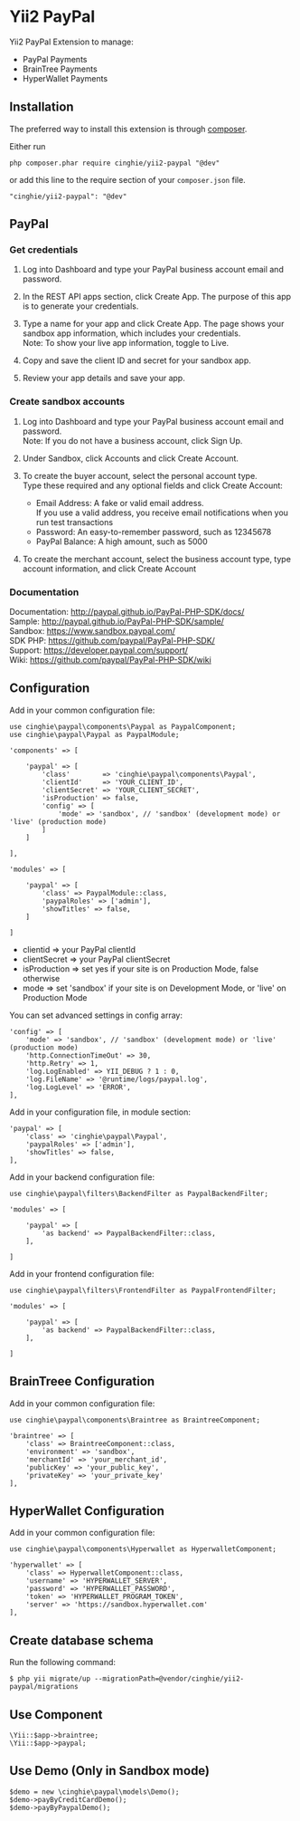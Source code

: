 # Yii2 PayPal
Yii2 PayPal Extension to manage: 

 - PayPal Payments
 - BrainTree Payments 
 - HyperWallet Payments

## Installation

The preferred way to install this extension is through [composer](http://getcomposer.org/download/).

Either run

```
php composer.phar require cinghie/yii2-paypal "@dev"
```

or add this line to the require section of your `composer.json` file.

```
"cinghie/yii2-paypal": "@dev"
```

## PayPal

### Get credentials

1. Log into Dashboard and type your PayPal business account email and password.

2. In the REST API apps section, click Create App. The purpose of this app is to generate your credentials.

3. Type a name for your app and click Create App. The page shows your sandbox app information, which includes your credentials.  
Note: To show your live app information, toggle to Live.

4. Copy and save the client ID and secret for your sandbox app.

5. Review your app details and save your app.

### Create sandbox accounts

1. Log into Dashboard and type your PayPal business account email and password.  
Note: If you do not have a business account, click Sign Up.

2. Under Sandbox, click Accounts and click Create Account.

3. To create the buyer account, select the personal account type.  
Type these required and any optional fields and click Create Account:  
  
   - Email Address: A fake or valid email address.  
   If you use a valid address, you receive email notifications when you run test transactions    
   - Password: An easy-to-remember password, such as 12345678  
   - PayPal Balance: A high amount, such as 5000  

4. To create the merchant account, select the business account type, type account information, and click Create Account  

### Documentation

Documentation: http://paypal.github.io/PayPal-PHP-SDK/docs/   
Sample: http://paypal.github.io/PayPal-PHP-SDK/sample/    
Sandbox: https://www.sandbox.paypal.com/  
SDK PHP: https://github.com/paypal/PayPal-PHP-SDK/  
Support: https://developer.paypal.com/support/  
Wiki: https://github.com/paypal/PayPal-PHP-SDK/wiki  

## Configuration

Add in your common configuration file:

```
use cinghie\paypal\components\Paypal as PaypalComponent;
use cinghie\paypal\Paypal as PaypalModule;

'components' => [

    'paypal' => [
    	'class'        => 'cinghie\paypal\components\Paypal',
    	'clientId'     => 'YOUR_CLIENT_ID',
    	'clientSecret' => 'YOUR_CLIENT_SECRET',
    	'isProduction' => false,
    	'config' => [
    		'mode' => 'sandbox', // 'sandbox' (development mode) or 'live' (production mode)
    	]
    ]
    
],

'modules' => [

    'paypal' => [ 
    	'class' => PaypalModule::class, 
    	'paypalRoles' => ['admin'],
    	'showTitles' => false,
    ]
    
]
```

<ul>
  <li>clientid => your PayPal clientId</li>
  <li>clientSecret => your PayPal clientSecret</li>
  <li>isProduction => set yes if your site is on Production Mode, false otherwise</li>
  <li>mode => set 'sandbox' if your site is on Development Mode, or 'live' on Production Mode</li>
</ul>

You can set advanced settings in config array:

```
'config' => [
	'mode' => 'sandbox', // 'sandbox' (development mode) or 'live' (production mode)
	'http.ConnectionTimeOut' => 30,
	'http.Retry' => 1,
	'log.LogEnabled' => YII_DEBUG ? 1 : 0,
	'log.FileName' => '@runtime/logs/paypal.log',
	'log.LogLevel' => 'ERROR',
],
```

Add in your configuration file, in module section:

```
'paypal' => [
	'class' => 'cinghie\paypal\Paypal',
	'paypalRoles' => ['admin'],
	'showTitles' => false,
],
```

Add in your backend configuration file:

```
use cinghie\paypal\filters\BackendFilter as PaypalBackendFilter;

'modules' => [

    'paypal' => [
        'as backend' => PaypalBackendFilter::class,
    ],    

]
```

Add in your frontend configuration file:

```
use cinghie\paypal\filters\FrontendFilter as PaypalFrontendFilter;

'modules' => [

    'paypal' => [
        'as backend' => PaypalBackendFilter::class,
    ],  

]
```

## BrainTreee Configuration

Add in your common configuration file:

```
use cinghie\paypal\components\Braintree as BraintreeComponent;

'braintree' => [
	'class' => BraintreeComponent::class,
	'environment' => 'sandbox',
	'merchantId' => 'your_merchant_id',
	'publicKey' => 'your_public_key',
	'privateKey' => 'your_private_key'
],
```

## HyperWallet Configuration

Add in your common configuration file:

```
use cinghie\paypal\components\Hyperwallet as HyperwalletComponent;

'hyperwallet' => [
	'class' => HyperwalletComponent::class,
	'username' => 'HYPERWALLET_SERVER',
	'password' => 'HYPERWALLET_PASSWORD',
	'token' => 'HYPERWALLET_PROGRAM_TOKEN',
	'server' => 'https://sandbox.hyperwallet.com'
],
```

## Create database schema

Run the following command:

```
$ php yii migrate/up --migrationPath=@vendor/cinghie/yii2-paypal/migrations
```

## Use Component

```
\Yii::$app->braintree;
\Yii::$app->paypal;
```

## Use Demo (Only in Sandbox mode)

```
$demo = new \cinghie\paypal\models\Demo();
$demo->payByCreditCardDemo();
$demo->payByPaypalDemo();
```
